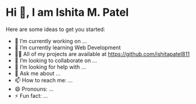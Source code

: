 # Hi 👋, I am Ishita M. Patel

Here are some ideas to get you started:

- 🔭 I’m currently working on ...
- 🌱 I’m currently learning Web Development 
- 👨‍💻 All of my projects are available at https://github.com/ishitapatel811
- 👯 I’m looking to collaborate on ...
- 🤔 I’m looking for help with ...
- 💬 Ask me about ...
- 📫 How to reach me: ...
- 😄 Pronouns: ...
- ⚡ Fun fact: ...

